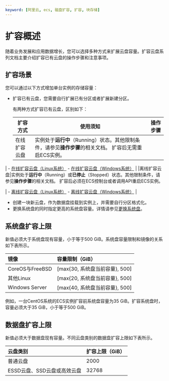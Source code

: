 ```yaml
---
keyword: [阿里云, ecs, 磁盘扩容, 扩容, 块存储]
---
```


# 扩容概述

随着业务发展和应用数据增长，您可以选择多种方式来扩展云盘容量。扩容云盘系列文档主要介绍扩容已有云盘的操作步骤和注意事项。

## 扩容场景

您可以通过以下方式增加单台实例的存储容量：

-   扩容已有云盘，您需要自行扩展已有分区或者扩展新建分区。

    有两种方式扩容已有云盘，区别如下：

    |扩容方式|使用须知|操作步骤|
    |----|----|----|
    |在线扩容云盘|实例处于**运行中**（Running）状态。其他限制条件，请参见**操作步骤**的相关文档。 扩容后无需重启ECS实例。

|    -   [在线扩容云盘（Linux系统）](/cn.zh-CN/块存储/扩容云盘/在线扩容云盘（Linux系统）.md)
    -   [在线扩容云盘（Windows系统）](/cn.zh-CN/块存储/扩容云盘/在线扩容云盘（Windows系统）.md) |
    |离线扩容云盘|实例处于**运行中**（Running）或**已停止**（Stopped）状态。其他限制条件，请参见**操作步骤**的相关文档。 扩容后必须在ECS控制台或者调用API重启ECS实例。

|    -   [离线扩容云盘（Linux系统）](/cn.zh-CN/块存储/扩容云盘/离线扩容云盘（Linux系统）.md)
    -   [离线扩容云盘（Windows系统）](/cn.zh-CN/块存储/扩容云盘/离线扩容云盘（Windows系统）.md) |

-   创建一块新云盘，作为数据盘挂载到实例上，并需要自行分区格式化。
-   更换系统盘的同时指定更高的系统盘容量。详情请参见[更换系统盘](/cn.zh-CN/块存储/云盘基础操作/更换系统盘/更换系统盘（公共镜像）.md)。

## 系统盘扩容上限

新值必须大于系统盘现有容量，小于等于500 GiB。系统盘容量限制和镜像的关系如下表所示。

|镜像|容量限制（GiB）|
|:-|:--------|
|CoreOS与FreeBSD|\[max\{30, 系统盘当前容量\}, 500\]|
|其他Linux|\[max\{20, 系统盘当前容量\}, 500\]|
|Windows Server|\[max\{40, 系统盘当前容量\}, 500\]|

例如，一台CentOS系统的ECS实例扩容前系统盘容量为35 GiB。扩容系统盘时，容量必须大于35 GiB，小于等于500 GiB。

## 数据盘扩容上限

新值必须大于数据盘现有容量。不同云盘类别的数据盘扩容上限如下表所示。

|云盘类别|扩容上限（GiB）|
|:---|:--------|
|普通云盘|2000|
|ESSD云盘、SSD云盘或高效云盘|32768|


